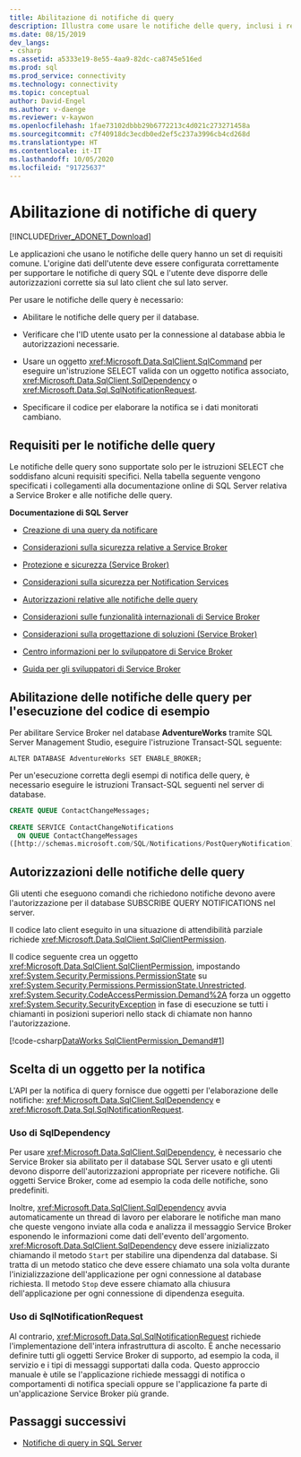 ```yaml
---
title: Abilitazione di notifiche di query
description: Illustra come usare le notifiche delle query, inclusi i requisiti per abilitarle e usarle.
ms.date: 08/15/2019
dev_langs:
- csharp
ms.assetid: a5333e19-8e55-4aa9-82dc-ca8745e516ed
ms.prod: sql
ms.prod_service: connectivity
ms.technology: connectivity
ms.topic: conceptual
author: David-Engel
ms.author: v-daenge
ms.reviewer: v-kaywon
ms.openlocfilehash: 1fae73102dbbb29b6772213c4d021c273271458a
ms.sourcegitcommit: c7f40918dc3ecdb0ed2ef5c237a3996cb4cd268d
ms.translationtype: HT
ms.contentlocale: it-IT
ms.lasthandoff: 10/05/2020
ms.locfileid: "91725637"
---
```

# <a name="enabling-query-notifications"></a>Abilitazione di notifiche di query

[!INCLUDE[Driver_ADONET_Download](../../../includes/driver_adonet_download.md)]

Le applicazioni che usano le notifiche delle query hanno un set di requisiti comune. L'origine dati dell'utente deve essere configurata correttamente per supportare le notifiche di query SQL e l'utente deve disporre delle autorizzazioni corrette sia sul lato client che sul lato server.  
  
Per usare le notifiche delle query è necessario:  
  
- Abilitare le notifiche delle query per il database.  
  
- Verificare che l'ID utente usato per la connessione al database abbia le autorizzazioni necessarie.  
  
- Usare un oggetto <xref:Microsoft.Data.SqlClient.SqlCommand> per eseguire un'istruzione SELECT valida con un oggetto notifica associato, <xref:Microsoft.Data.SqlClient.SqlDependency> o <xref:Microsoft.Data.Sql.SqlNotificationRequest>.  
  
- Specificare il codice per elaborare la notifica se i dati monitorati cambiano.  
  
## <a name="query-notifications-requirements"></a>Requisiti per le notifiche delle query  
Le notifiche delle query sono supportate solo per le istruzioni SELECT che soddisfano alcuni requisiti specifici. Nella tabella seguente vengono specificati i collegamenti alla documentazione online di SQL Server relativa a Service Broker e alle notifiche delle query.  
  
**Documentazione di SQL Server**  
  
- [Creazione di una query da notificare](/previous-versions/sql/sql-server-2008-r2/ms181122(v=sql.105))  
  
- [Considerazioni sulla sicurezza relative a Service Broker](/previous-versions/sql/sql-server-2005/ms166059(v=sql.90))  
  
- [Protezione e sicurezza (Service Broker)](/previous-versions/sql/sql-server-2008-r2/bb522911(v=sql.105))  
  
- [Considerazioni sulla sicurezza per Notification Services](/previous-versions/sql/sql-server-2005/ms172604(v=sql.90))  
  
- [Autorizzazioni relative alle notifiche delle query](/previous-versions/sql/sql-server-2008-r2/ms188311(v=sql.105))  
  
- [Considerazioni sulle funzionalità internazionali di Service Broker](/previous-versions/sql/sql-server-2005/ms166028(v=sql.90))  
  
- [Considerazioni sulla progettazione di soluzioni (Service Broker)](/previous-versions/sql/sql-server-2008-r2/bb522899(v=sql.105))  
  
- [Centro informazioni per lo sviluppatore di Service Broker](/previous-versions/sql/sql-server-2008-r2/ms166100(v=sql.105))  
  
- [Guida per gli sviluppatori di Service Broker](/previous-versions/sql/sql-server-2008-r2/bb522908(v=sql.105))  
  
## <a name="enabling-query-notifications-to-run-sample-code"></a>Abilitazione delle notifiche delle query per l'esecuzione del codice di esempio  
Per abilitare Service Broker nel database **AdventureWorks** tramite SQL Server Management Studio, eseguire l'istruzione Transact-SQL seguente:  
  
`ALTER DATABASE AdventureWorks SET ENABLE_BROKER;`  
  
Per un'esecuzione corretta degli esempi di notifica delle query, è necessario eseguire le istruzioni Transact-SQL seguenti nel server di database.  
  
```sql
CREATE QUEUE ContactChangeMessages;  
  
CREATE SERVICE ContactChangeNotifications  
  ON QUEUE ContactChangeMessages  
([http://schemas.microsoft.com/SQL/Notifications/PostQueryNotification]);  
```  
  
## <a name="query-notifications-permissions"></a>Autorizzazioni delle notifiche delle query  
Gli utenti che eseguono comandi che richiedono notifiche devono avere l'autorizzazione per il database SUBSCRIBE QUERY NOTIFICATIONS nel server.  
  
Il codice lato client eseguito in una situazione di attendibilità parziale richiede <xref:Microsoft.Data.SqlClient.SqlClientPermission>.  
  
Il codice seguente crea un oggetto <xref:Microsoft.Data.SqlClient.SqlClientPermission>, impostando <xref:System.Security.Permissions.PermissionState> su <xref:System.Security.Permissions.PermissionState.Unrestricted>. <xref:System.Security.CodeAccessPermission.Demand%2A> forza un oggetto <xref:System.Security.SecurityException> in fase di esecuzione se tutti i chiamanti in posizioni superiori nello stack di chiamate non hanno l'autorizzazione.  
  
[!code-csharp[DataWorks SqlClientPermission_Demand#1](~/../sqlclient/doc/samples/SqlClientPermission_Demand.cs#1)]
  
## <a name="choosing-a-notification-object"></a>Scelta di un oggetto per la notifica  
L'API per la notifica di query fornisce due oggetti per l'elaborazione delle notifiche: <xref:Microsoft.Data.SqlClient.SqlDependency> e <xref:Microsoft.Data.Sql.SqlNotificationRequest>.
  
### <a name="using-sqldependency"></a>Uso di SqlDependency  
Per usare <xref:Microsoft.Data.SqlClient.SqlDependency>, è necessario che Service Broker sia abilitato per il database SQL Server usato e gli utenti devono disporre dell'autorizzazioni appropriate per ricevere notifiche. Gli oggetti Service Broker, come ad esempio la coda delle notifiche, sono predefiniti.  
  
Inoltre, <xref:Microsoft.Data.SqlClient.SqlDependency> avvia automaticamente un thread di lavoro per elaborare le notifiche man mano che queste vengono inviate alla coda e analizza il messaggio Service Broker esponendo le informazioni come dati dell'evento dell'argomento. <xref:Microsoft.Data.SqlClient.SqlDependency> deve essere inizializzato chiamando il metodo `Start` per stabilire una dipendenza dal database. Si tratta di un metodo statico che deve essere chiamato una sola volta durante l'inizializzazione dell'applicazione per ogni connessione al database richiesta. Il metodo `Stop` deve essere chiamato alla chiusura dell'applicazione per ogni connessione di dipendenza eseguita.  
  
### <a name="using-sqlnotificationrequest"></a>Uso di SqlNotificationRequest  
Al contrario, <xref:Microsoft.Data.Sql.SqlNotificationRequest> richiede l'implementazione dell'intera infrastruttura di ascolto. È anche necessario definire tutti gli oggetti Service Broker di supporto, ad esempio la coda, il servizio e i tipi di messaggi supportati dalla coda. Questo approccio manuale è utile se l'applicazione richiede messaggi di notifica o comportamenti di notifica speciali oppure se l'applicazione fa parte di un'applicazione Service Broker più grande.  
  
## <a name="next-steps"></a>Passaggi successivi
- [Notifiche di query in SQL Server](query-notifications-sql-server.md)